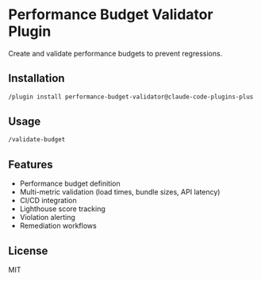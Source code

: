 # Performance Budget Validator Plugin

Create and validate performance budgets to prevent regressions.

## Installation

```bash
/plugin install performance-budget-validator@claude-code-plugins-plus
```

## Usage

```bash
/validate-budget
```

## Features

- Performance budget definition
- Multi-metric validation (load times, bundle sizes, API latency)
- CI/CD integration
- Lighthouse score tracking
- Violation alerting
- Remediation workflows

## License

MIT
